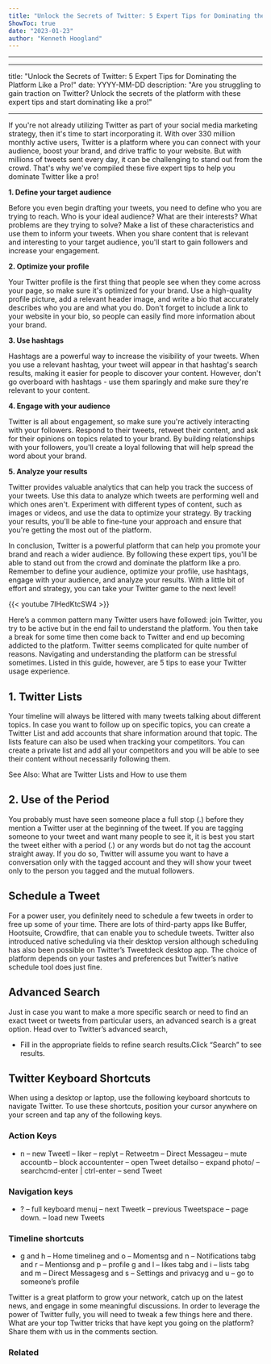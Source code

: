 ```yaml
---
title: "Unlock the Secrets of Twitter: 5 Expert Tips for Dominating the Platform Like a Pro!"
ShowToc: true 
date: "2023-01-23"
author: "Kenneth Hoogland"
---
```

*****
---

title: "Unlock the Secrets of Twitter: 5 Expert Tips for Dominating the Platform Like a Pro!"
date: YYYY-MM-DD
description: "Are you struggling to gain traction on Twitter? Unlock the secrets of the platform with these expert tips and start dominating like a pro!"

---

If you're not already utilizing Twitter as part of your social media marketing strategy, then it's time to start incorporating it. With over 330 million monthly active users, Twitter is a platform where you can connect with your audience, boost your brand, and drive traffic to your website. But with millions of tweets sent every day, it can be challenging to stand out from the crowd. That's why we've compiled these five expert tips to help you dominate Twitter like a pro!

**1. Define your target audience**

Before you even begin drafting your tweets, you need to define who you are trying to reach. Who is your ideal audience? What are their interests? What problems are they trying to solve? Make a list of these characteristics and use them to inform your tweets. When you share content that is relevant and interesting to your target audience, you'll start to gain followers and increase your engagement.

**2. Optimize your profile**

Your Twitter profile is the first thing that people see when they come across your page, so make sure it's optimized for your brand. Use a high-quality profile picture, add a relevant header image, and write a bio that accurately describes who you are and what you do. Don't forget to include a link to your website in your bio, so people can easily find more information about your brand.

**3. Use hashtags**

Hashtags are a powerful way to increase the visibility of your tweets. When you use a relevant hashtag, your tweet will appear in that hashtag's search results, making it easier for people to discover your content. However, don't go overboard with hashtags - use them sparingly and make sure they're relevant to your content.

**4. Engage with your audience**

Twitter is all about engagement, so make sure you're actively interacting with your followers. Respond to their tweets, retweet their content, and ask for their opinions on topics related to your brand. By building relationships with your followers, you'll create a loyal following that will help spread the word about your brand.

**5. Analyze your results**

Twitter provides valuable analytics that can help you track the success of your tweets. Use this data to analyze which tweets are performing well and which ones aren't. Experiment with different types of content, such as images or videos, and use the data to optimize your strategy. By tracking your results, you'll be able to fine-tune your approach and ensure that you're getting the most out of the platform.

In conclusion, Twitter is a powerful platform that can help you promote your brand and reach a wider audience. By following these expert tips, you'll be able to stand out from the crowd and dominate the platform like a pro. Remember to define your audience, optimize your profile, use hashtags, engage with your audience, and analyze your results. With a little bit of effort and strategy, you can take your Twitter game to the next level!

{{< youtube 7IHedKtcSW4 >}} 



Here’s a common pattern many Twitter users have followed: join Twitter, you try to be active but in the end fail to understand the platform. You then take a break for some time then come back to Twitter and end up becoming addicted to the platform. Twitter seems complicated for quite number of reasons. Navigating and understanding the platform can be stressful sometimes. Listed in this guide, however, are 5 tips to ease your Twitter usage experience.
 
## 1. Twitter Lists 
 
Your timeline will always be littered with many tweets talking about different topics. In case you want to follow up on specific topics, you can create a Twitter List and add accounts that share information around that topic. The lists feature can also be used when tracking your competitors. You can create a private list and add all your competitors and you will be able to see their content without necessarily following them.
 
See Also: What are Twitter Lists and How to use them
 
## 2. Use of the Period
 
You probably must have seen someone place a full stop (.) before they mention a Twitter user at the beginning of the tweet. If you are tagging someone to your tweet and want many people to see it, it is best you start the tweet either with a period (.) or any words but do not tag the account straight away. If you do so, Twitter will assume you want to have a conversation only with the tagged account and they will show your tweet only to the person you tagged and the mutual followers.
 
## Schedule a Tweet
 
For a power user, you definitely need to schedule a few tweets in order to free up some of your time. There are lots of third-party apps like Buffer, Hootsuite, Crowdfire, that can enable you to schedule tweets. Twitter also introduced native scheduling via their desktop version although scheduling has also been possible on Twitter’s Tweetdeck desktop app. The choice of platform depends on your tastes and preferences but Twitter’s native schedule tool does just fine.
 
## Advanced Search
 
Just in case you want to make a more specific search or need to find an exact tweet or tweets from particular users, an advanced search is a great option. Head over to Twitter’s advanced search, 
 
- Fill in the appropriate fields to refine search results.Click “Search” to see results.

 
## Twitter Keyboard Shortcuts
 
When using a desktop or laptop, use the following keyboard shortcuts to navigate Twitter. To use these shortcuts, position your cursor anywhere on your screen and tap any of the following keys.
 
### Action Keys
 
- n – new Tweetl – liker – replyt – Retweetm – Direct Messageu – mute accountb – block accountenter – open Tweet detailso – expand photo/ – searchcmd-enter | ctrl-enter – send Tweet

 
### Navigation keys
 
- ? – full keyboard menuj – next Tweetk – previous Tweetspace – page down. –  load new Tweets

 
### Timeline shortcuts
 
- g and h – Home timelineg and o – Momentsg and n – Notifications tabg and r – Mentionsg and p – profile g and l – likes tabg and i – lists tabg and m – Direct Messagesg and s – Settings and privacyg and u – go to someone’s profile

 
Twitter is a great platform to grow your network, catch up on the latest news, and engage in some meaningful discussions. In order to leverage the power of Twitter fully, you will need to tweak a few things here and there. What are your top Twitter tricks that have kept you going on the platform? Share them with us in the comments section.
 
### Related



